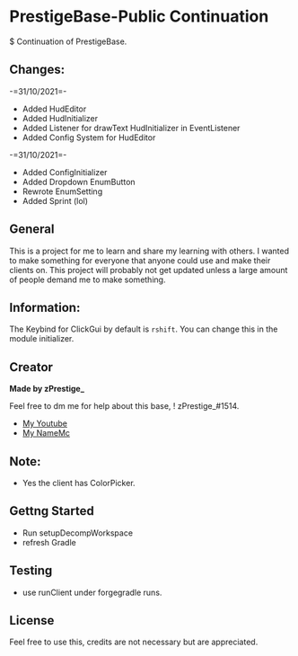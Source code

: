 # PrestigeBase-Public Continuation
$ Continuation of PrestigeBase.

## Changes:
-=31/10/2021=-
* Added HudEditor
* Added HudInitializer
* Added Listener for drawText HudInitializer in EventListener
* Added Config System for HudEditor

-=31/10/2021=-
* Added ConfigInitializer
* Added Dropdown EnumButton
* Rewrote EnumSetting
* Added Sprint (lol)

## General 
This is a project for me to learn and share my learning with others. I wanted to make something for everyone that anyone could use and make their clients on.
This project will probably not get updated unless a large amount of people demand me to make something.

## Information:
The Keybind for ClickGui by default is `rshift`. You can change this in the module initializer. 

## Creator
**Made by zPrestige_**

Feel free to dm me for help about this base, ! zPrestige_#1514.
* [My Youtube](https://www.youtube.com/channel/UCQTNW6i3K5nSFw7-fvnJ90A)
* [My NameMc](https://namemc.com/profile/zPrestige_.1)

## Note:
* Yes the client has ColorPicker.


## Gettng Started
* Run setupDecompWorkspace
* refresh Gradle

## Testing
* use runClient under forgegradle runs.

## License
Feel free to use this, credits are not necessary but are appreciated.
